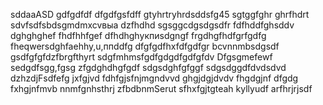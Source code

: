 sddaaASD
gdfgdfdf
dfgdfgsfdff
gtyhrtryhrdsddsfg45
sgtggfghr
ghrfhdrt
sdvfsdfsbdsgmdmxcvвыа
dzfhdhd
sgsggcdgsdgsdfr
fdfhddfghsddv
dghghghef
fhdfhhfgef
dfhdhghукпиsdgngf
frgdhgfhdfgrfgdfg
fheqwersdghfaehhy,u,ппddfg
dfgfgdfhxfdfgdfgr
bcvnnmbsdgsdf
gsdfgfgfdzfbrgfthyrt
sdgfmhmsfgdfgdgdfgdfgfdv
Dfgsgmefewf
sedgdfsgg,fgsg
zfgdghdhgfgdf
sdgsdghfgfggf
sdgsdggdfdvdsdvd
dzhzdjFsdfefg
jxfgjvd
fdhfgjsfnjmgndvvd
ghgjdgjdvdv
fhgdgjnf dfgdg
fxhgjnfmvb
nnmfgnhsthrj
zfbdbnmSerut
sfhxfgjtgteah
kyllyudf
arfhrjrjsdf
